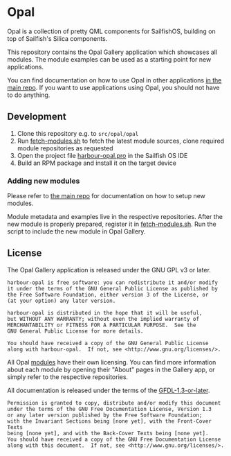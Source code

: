 <!--
SPDX-FileCopyrightText: 2021 Mirian Margiani
SPDX-License-Identifier: GFDL-1.3-or-later
-->

# Opal

Opal is a collection of pretty QML components for SailfishOS, building on top
of Sailfish's Silica components.

This repository contains the Opal Gallery application which showcases all
modules. The module examples can be used as a starting point for new
applications.

You can find documentation on how to use Opal in other applications
[in the main repo](https://github.com/Pretty-SFOS/opal). If you want to use
applications using Opal, you should not have to do anything.


## Development

1. Clone this repository e.g. to `src/opal/opal`
2. Run [fetch-modules.sh](fetch-modules.sh) to fetch the latest module sources, clone required
   module repositories as requested
3. Open the project file [harbour-opal.pro](harbour-opal.pro) in the Sailfish OS IDE
4. Build an RPM package and install it on the target device


### Adding new modules

Please refer to [the main repo](https://github.com/Pretty-SFOS/opal) for
documentation on how to setup new modules.

Module metadata and examples live in the respective repositories. After the new
module is properly prepared, register it in [fetch-modules.sh](fetch-modules.sh).
Run the script to include the new module in Opal Gallery.


## License

The Opal Gallery application is released under the GNU GPL v3 or later.

    harbour-opal is free software: you can redistribute it and/or modify
    it under the terms of the GNU General Public License as published by
    the Free Software Foundation, either version 3 of the License, or
    (at your option) any later version.

    harbour-opal is distributed in the hope that it will be useful,
    but WITHOUT ANY WARRANTY; without even the implied warranty of
    MERCHANTABILITY or FITNESS FOR A PARTICULAR PURPOSE.  See the
    GNU General Public License for more details.

    You should have received a copy of the GNU General Public License
    along with harbour-opal.  If not, see <http://www.gnu.org/licenses/>.

All Opal [modules](https://github.com/Pretty-SFOS/opal/blob/main/README.md) have
their own licensing. You can find more information about each module by opening
their "About" pages in the Gallery app, or simply refer to the respective
repositories.

All documentation is released under the terms of the
[GFDL-1.3-or-later](https://spdx.org/licenses/GFDL-1.3-or-later.html).

    Permission is granted to copy, distribute and/or modify this document
    under the terms of the GNU Free Documentation License, Version 1.3
    or any later version published by the Free Software Foundation;
    with the Invariant Sections being [none yet], with the Front-Cover Texts
    being [none yet], and with the Back-Cover Texts being [none yet].
    You should have received a copy of the GNU Free Documentation License
    along with this document.  If not, see <http://www.gnu.org/licenses/>.
